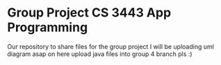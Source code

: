 # Group Project CS 3443 App Programming

Our repository to share files for the group project I will be uploading uml diagram asap on here upload java files into group 4 branch pls :) 
